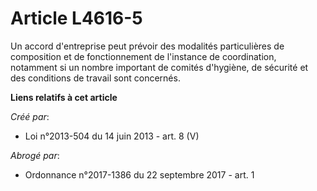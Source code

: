 # Article L4616-5

Un accord d'entreprise peut prévoir des modalités particulières de composition et de fonctionnement de l'instance de
coordination, notamment si un nombre important de comités d'hygiène, de sécurité et des conditions de travail sont concernés.

**Liens relatifs à cet article**

_Créé par_:

  - Loi n°2013-504 du 14 juin 2013 - art. 8 (V)

_Abrogé par_:

  - Ordonnance n°2017-1386 du 22 septembre 2017 - art. 1
